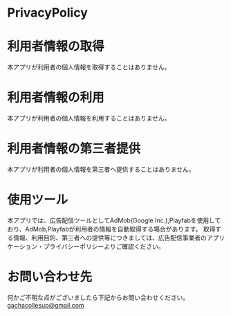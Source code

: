 # PrivacyPolicy

# 利用者情報の取得
本アプリが利用者の個人情報を取得することはありません。

# 利用者情報の利用 
本アプリが利用者の個人情報を利用することはありません。 

# 利用者情報の第三者提供 
本アプリが利用者の個人情報を第三者へ提供することはありません。 


# 使用ツール
本アプリでは、広告配信ツールとしてAdMob(Google Inc.),Playfabを使用しており、AdMob,Playfabが利用者の情報を自動取得する場合があります。 取得する情報、利用目的、第三者への提供等につきましては、広告配信事業者のアプリケーション・プライバシーポリシーよりご確認ください。 


# お問い合わせ先
何かご不明な点がございましたら下記からお問い合わせください。 
gachacollesup@gmail.com
